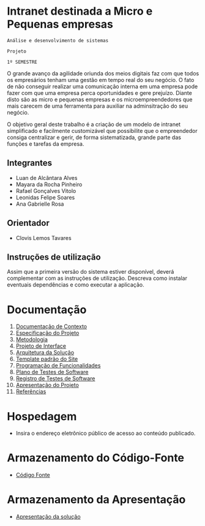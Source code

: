 # Intranet destinada a Micro e Pequenas empresas 


`Análise e desenvolvimento de sistemas`

`Projeto`

`1º SEMESTRE`

O grande avanço da agilidade oriunda dos meios digitais faz com que todos os empresários tenham uma gestão em tempo real do seu negócio. O fato de não conseguir realizar uma comunicação interna em uma empresa pode fazer com que uma empresa perca oportunidades e gere prejuízo. Diante disto são as micro e pequenas empresas e os microempreendedores que mais carecem de uma ferramenta para auxiliar na adminsitração do seu negócio. 

O objetivo geral deste trabalho é a criação de um modelo de intranet simplificado e facilmente customizável que possibilite que o empreendedor consiga centralizar e gerir, de forma sistematizada, grande parte das funções e tarefas da empresa. 

## Integrantes

* Luan de Alcântara Alves
* Mayara da Rocha Pinheiro
* Rafael Gonçalves Vitolo
* Leonidas Felipe Soares
* Ana Gabrielle Rosa

## Orientador

* Clovis Lemos Tavares

## Instruções de utilização

Assim que a primeira versão do sistema estiver disponível, deverá complementar com as instruções de utilização. Descreva como instalar eventuais dependências e como executar a aplicação.

# Documentação

<ol>
<li><a href="docs/01-Documentação de Contexto.md"> Documentação de Contexto</a></li>
<li><a href="docs/02-Especificação do Projeto.md"> Especificação do Projeto</a></li>
<li><a href="docs/03-Metodologia.md"> Metodologia</a></li>
<li><a href="docs/04-Projeto de Interface.md"> Projeto de Interface</a></li>
<li><a href="docs/05-Arquitetura da Solução.md"> Arquitetura da Solução</a></li>
<li><a href="docs/06-Template padrão do Site.md"> Template padrão do Site</a></li>
<li><a href="docs/07-Programação de Funcionalidades.md"> Programação de Funcionalidades</a></li>
<li><a href="docs/08-Plano de Testes de Software.md"> Plano de Testes de Software</a></li>
<li><a href="docs/09-Registro de Testes de Software.md"> Registro de Testes de Software</a></li>
<li><a href="docs/10-Apresentação do Projeto.md"> Apresentação do Projeto</a></li>
<li><a href="docs/11-Referências.md"> Referências</a></li>
</ol>

# Hospedagem

* Insira o endereço eletrônico público de acesso ao conteúdo publicado. 

# Armazenamento do Código-Fonte

* <a href="src/README.md">Código Fonte</a>

# Armazenamento da Apresentação

* <a href="presentation/README.md">Apresentação da solução</a>
